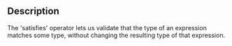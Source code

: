 ## Description

The 'satisfies' operator lets us validate that the type of an expression matches some type, without changing the resulting type of that expression.